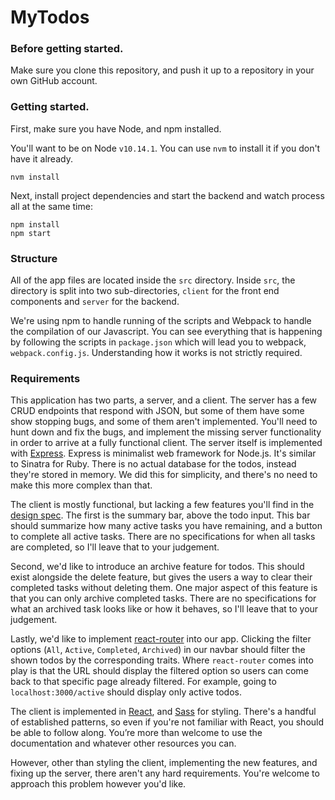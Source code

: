 # MyTodos

### Before getting started.

Make sure you clone this repository, and push it up to a repository in your own GitHub account.

### Getting started.

First, make sure you have Node, and npm installed.

You'll want to be on Node `v10.14.1`. You can use `nvm` to install it if you don't have it already.

`nvm install`

Next, install project dependencies and start the backend and watch process all at the same time:

`npm install`  
`npm start`

### Structure

All of the app files are located inside the `src` directory. Inside `src`, the directory is split into two sub-directories, `client` for the front end components and `server` for the backend.

We're using npm to handle running of the scripts and Webpack to handle the compilation of our Javascript. You can see everything that is happening by following the scripts in `package.json` which will lead you to webpack, `webpack.config.js`. Understanding how it works is not strictly required.

### Requirements

This application has two parts, a server, and a client. The server has a few CRUD endpoints that respond with JSON, but some of them have some show stopping bugs, and some of them aren't implemented. You'll need to hunt down and fix the bugs, and implement the missing server functionality in order to arrive at a fully functional client. The server itself is implemented with [Express](https://expressjs.com/). Express is minimalist web framework for Node.js. It's similar to Sinatra for Ruby. There is no actual database for the todos, instead they're stored in memory. We did this for simplicity, and there's no need to make this more complex than that.

The client is mostly functional, but lacking a few features you'll find in the [design spec](https://github.com/giantmachines/todo-app-react/blob/master/todo.png). The first is the summary bar, above the todo input. This bar should summarize how many active tasks you have remaining, and a button to complete all active tasks. There are no specifications for when all tasks are completed, so I'll leave that to your judgement.

Second, we'd like to introduce an archive feature for todos. This should exist alongside the delete feature, but gives the users a way to clear their completed tasks without deleting them. One major aspect of this feature is that you can only archive completed tasks. There are no specifications for what an archived task looks like or how it behaves, so I'll leave that to your judgement.

Lastly, we'd like to implement [react-router](https://github.com/ReactTraining/react-router) into our app. Clicking the filter options (`All`, `Active`, `Completed`, `Archived`) in our navbar should filter the shown todos by the corresponding traits. Where `react-router` comes into play is that the URL should display the filtered option so users can come back to that specific page already filtered. For example, going to `localhost:3000/active` should display only active todos.

The client is implemented in [React](https://facebook.github.io/react/), and [Sass](http://sass-lang.com/) for styling. There's a handful of established patterns, so even if you're not familiar with React, you should be able to follow along. You’re more than welcome to use the documentation and whatever other resources you can.

However, other than styling the client, implementing the new features, and fixing up the server, there aren't any hard requirements. You're welcome to approach this problem however you'd like.
